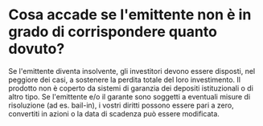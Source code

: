 # Cosa accade se l'emittente non è in grado di corrispondere quanto dovuto?

Se l'emittente diventa insolvente, gli investitori devono essere disposti, nel peggiore dei casi, a sostenere la perdita totale del loro investimento. Il prodotto non è coperto da sistemi di garanzia dei depositi istituzionali o di altro tipo. Se l'emittente e/o il garante sono soggetti a eventuali misure di risoluzione (ad es. bail-in), i vostri diritti possono essere pari a zero, convertiti in azioni o la data di scadenza può essere modificata.
